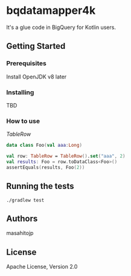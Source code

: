 # bqdatamapper4k
It's a glue code in BigQuery for Kotlin users.

## Getting Started

### Prerequisites

Install OpenJDK v8 later

### Installing

TBD

### How to use

*TableRow*

```kotlin
data class Foo(val aaa:Long)

val row: TableRow = TableRow().set("aaa", 2)
val results: Foo = row.toDataClass<Foo>()
assertEquals(results, Foo(2))

```

## Running the tests

```
./gradlew test
```

## Authors

masahitojp

## License

Apache License, Version 2.0